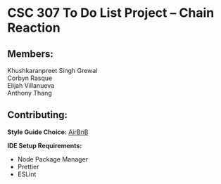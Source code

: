 # CSC 307 To Do List Project – Chain Reaction

## Members:

Khushkaranpreet Singh Grewal\
Corbyn Rasque\
Elijah Villanueva\
Anthony Thang 

## Contributing:
**Style Guide Choice:** [AirBnB](https://airbnb.io/javascript/react/)

**IDE Setup Requirements:**

- Node Package Manager
- Prettier
- ESLint
